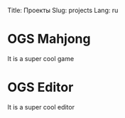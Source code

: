 Title: Проекты
Slug: projects
Lang: ru


# OGS Mahjong

It is a super cool game

# OGS Editor

It is a super cool editor

